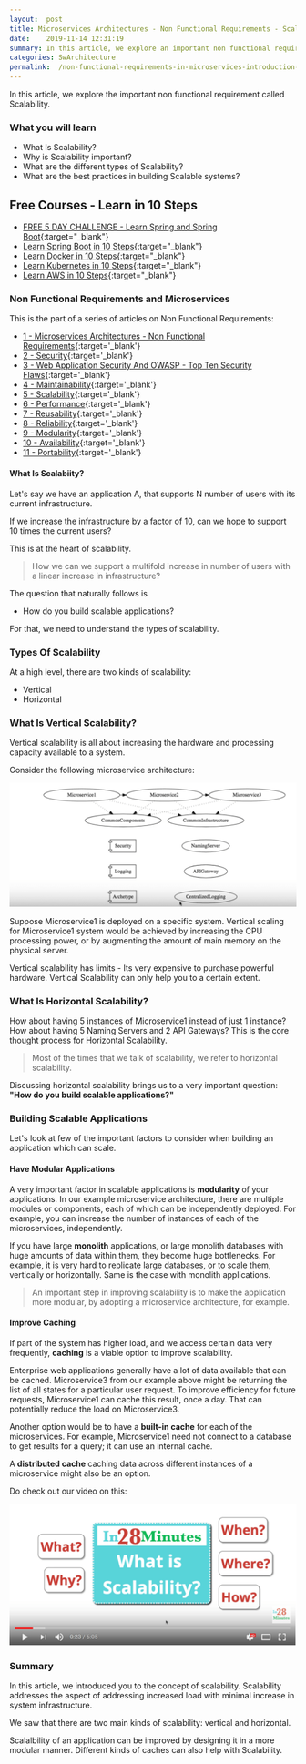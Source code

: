```yaml
---
layout:  post
title: Microservices Architectures - Non Functional Requirements - Scalability
date:    2019-11-14 12:31:19
summary: In this article, we explore an important non functional requirement called Scalability. 
categories: SwArchitecture
permalink:  /non-functional-requirements-in-microservices-introduction-to-Scalability
---
```


In this article, we explore the important non functional requirement called Scalability. 

### What you will learn
- What Is Scalability?
- Why is Scalability important?
- What are the different types of Scalability?
- What are the best practices in building Scalable systems?

## Free Courses - Learn in 10 Steps

- [FREE 5 DAY CHALLENGE - Learn Spring and Spring Boot](https://links.in28minutes.com/SBT-Page-Top-LearningChallenge-SpringBoot){:target="_blank"}
- [Learn Spring Boot in 10 Steps](https://links.in28minutes.com/in28minutes-10steps-springboot){:target="_blank"}
- [Learn Docker in 10 Steps](https://links.in28minutes.com/in28minutes-10steps-docker){:target="_blank"}
- [Learn Kubernetes in 10 Steps](https://links.in28minutes.com/in28minutes-10steps-k8s){:target="_blank"}
- [Learn AWS in 10 Steps](https://links.in28minutes.com/in28minutes-10steps-aws-beanstalk){:target="_blank"}



### Non Functional Requirements and Microservices

This is the part of a series of articles on Non Functional Requirements:

- [1 - Microservices Architectures - Non Functional Requirements](/non-functional-requirements-in-microservices-architectures){:target='_blank'}
- [2 - Security](/non-functional-requirements-in-microservices-introduction-to-Security){:target='_blank'}
- [3 - Web Application Security And OWASP - Top Ten Security Flaws](/web-application-security-owasp-top-ten){:target='_blank'}
- [4 - Maintainability](/non-functional-requirements-in-microservices-introduction-to-Maintainability){:target='_blank'}
- [5 - Scalability](/non-functional-requirements-in-microservices-introduction-to-Scalability){:target='_blank'}
- [6 - Performance](/non-functional-requirements-in-microservices-introduction-to-performance){:target='_blank'}
- [7 - Reusability](/non-functional-requirements-in-microservices-introduction-to-Reusability){:target='_blank'}
- [8 - Reliability](/non-functional-requirements-in-microservices-introduction-to-Reliability){:target='_blank'}
- [9 - Modularity](/modularity-non-functional-requirement-in-microservices){:target='_blank'}
- [10 - Availability](/availability-non-functional-requirement-in-microservices){:target='_blank'}
- [11 - Portability](/non-functional-requirements-in-microservices-introduction-to-portability){:target='_blank'}


#### What Is Scalabiity?

Let's say we have an application A, that supports N number of users with its current infrastructure. 

If we increase the infrastructure by a factor of 10, can we hope to support 10 times the current users? 

This is at the heart of scalability. 

> How we can we support a multifold increase in number of users with a linear increase in infrastructure?

The question that naturally follows is 
- How do you build scalable applications? 

For that, we need to understand the types of scalability.

### Types Of Scalability

 At a high level, there are two kinds of scalability: 

* Vertical
* Horizontal

### What Is Vertical Scalability?

Vertical scalability is all about increasing the hardware and processing capacity available to a system. 

Consider the following microservice architecture:

![image info](/images/Capture-030-02.png)

Suppose Microservice1 is deployed on a specific system. Vertical scaling for Microservice1 system would be achieved by increasing the CPU processing power, or by augmenting the amount of main memory on the physical server. 

Vertical scalability has limits - Its very expensive to purchase powerful hardware. Vertical Scalability can only help you to a certain extent.

### What Is Horizontal Scalability?

How about having 5 instances of Microservice1 instead of just 1 instance? How about having 5 Naming Servers and 2 API Gateways?  This is the core thought process for Horizontal Scalability.

> Most of the times that we talk of scalability, we refer to horizontal scalability. 

Discussing horizontal scalability brings us to a very important question: **"How do you build scalable applications?"**

### Building Scalable Applications

Let's look at few of the important factors to consider when building an application which can scale.

#### Have Modular Applications

A very important factor in scalable applications is **modularity** of your applications. In our example microservice architecture, there are multiple modules or components, each of which can be independently deployed. For example, you can increase the number of instances of each of the microservices, independently.

If you have large **monolith** applications, or large monolith databases with huge amounts of data within them, they become huge bottlenecks. For example, it is very hard to replicate large databases, or to scale them, vertically or horizontally. Same is the case with monolith applications. 

> An important step in improving scalability is to make the application more modular, by adopting a microservice architecture, for example.

#### Improve Caching

If part of the system has higher load, and we access certain data very frequently, **caching** is a viable option to improve scalability. 

Enterprise web applications generally have a lot of data available that can be cached. Microservice3 from our example above might be returning the list of all states for a particular user request. To improve efficiency for future requests, Microservice1 can cache this result, once a day. That can potentially reduce the load on Microservice3.

Another option would be to have a **built-in cache** for each of the microservices. For example, Microservice1 need not connect to a database to get results for a query; it can use an internal cache. 

A **distributed cache** caching data across different instances of a microservice might also be an option. 
 
Do check out our video on this:

[![image info](/images/Capture-030-01.png)](https://www.youtube.com/watch?v=-aO7GNzvol4)

### Summary

In this article, we introduced you to the concept of scalability. Scalability addresses the aspect of addressing increased load with minimal increase in system infrastructure. 

We saw that there are two main kinds of scalability: vertical and horizontal. 

Scalalbility of an application can be improved by designing it in a more modular manner. Different kinds of caches can also help with Scalability.

